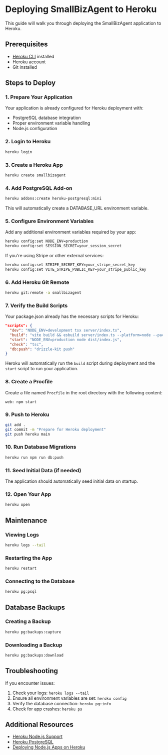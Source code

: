 # Deploying SmallBizAgent to Heroku

This guide will walk you through deploying the SmallBizAgent application to Heroku.

## Prerequisites

- [Heroku CLI](https://devcenter.heroku.com/articles/heroku-cli) installed
- Heroku account
- Git installed

## Steps to Deploy

### 1. Prepare Your Application

Your application is already configured for Heroku deployment with:
- PostgreSQL database integration
- Proper environment variable handling
- Node.js configuration

### 2. Login to Heroku

```bash
heroku login
```

### 3. Create a Heroku App

```bash
heroku create smallbizagent
```

### 4. Add PostgreSQL Add-on

```bash
heroku addons:create heroku-postgresql:mini
```

This will automatically create a DATABASE_URL environment variable.

### 5. Configure Environment Variables

Add any additional environment variables required by your app:

```bash
heroku config:set NODE_ENV=production
heroku config:set SESSION_SECRET=your_session_secret
```

If you're using Stripe or other external services:

```bash
heroku config:set STRIPE_SECRET_KEY=your_stripe_secret_key
heroku config:set VITE_STRIPE_PUBLIC_KEY=your_stripe_public_key
```

### 6. Add Heroku Git Remote

```bash
heroku git:remote -a smallbizagent
```

### 7. Verify the Build Scripts

Your package.json already has the necessary scripts for Heroku:

```json
"scripts": {
  "dev": "NODE_ENV=development tsx server/index.ts",
  "build": "vite build && esbuild server/index.ts --platform=node --packages=external --bundle --format=esm --outdir=dist",
  "start": "NODE_ENV=production node dist/index.js",
  "check": "tsc",
  "db:push": "drizzle-kit push"
}
```

Heroku will automatically run the `build` script during deployment and the `start` script to run your application.

### 8. Create a Procfile

Create a file named `Procfile` in the root directory with the following content:

```
web: npm start
```

### 9. Push to Heroku

```bash
git add .
git commit -m "Prepare for Heroku deployment"
git push heroku main
```

### 10. Run Database Migrations

```bash
heroku run npm run db:push
```

### 11. Seed Initial Data (if needed)

The application should automatically seed initial data on startup.

### 12. Open Your App

```bash
heroku open
```

## Maintenance

### Viewing Logs

```bash
heroku logs --tail
```

### Restarting the App

```bash
heroku restart
```

### Connecting to the Database

```bash
heroku pg:psql
```

## Database Backups

### Creating a Backup

```bash
heroku pg:backups:capture
```

### Downloading a Backup

```bash
heroku pg:backups:download
```

## Troubleshooting

If you encounter issues:

1. Check your logs: `heroku logs --tail`
2. Ensure all environment variables are set: `heroku config`
3. Verify the database connection: `heroku pg:info`
4. Check for app crashes: `heroku ps`

## Additional Resources

- [Heroku Node.js Support](https://devcenter.heroku.com/categories/nodejs-support)
- [Heroku PostgreSQL](https://devcenter.heroku.com/categories/heroku-postgres)
- [Deploying Node.js Apps on Heroku](https://devcenter.heroku.com/articles/deploying-nodejs)